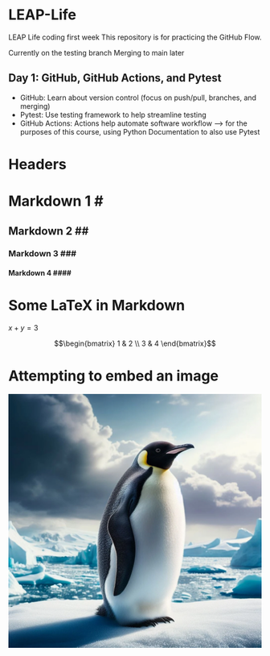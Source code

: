 # LEAP-Life
LEAP Life coding first week 
This repository is for practicing the GitHub Flow.

Currently on the testing branch
Merging to main later

## Day 1: GitHub, GitHub Actions, and Pytest
- GitHub: Learn about version control (focus on push/pull, branches, and merging)
- Pytest: Use testing framework to help streamline testing
- GitHub Actions: Actions help automate software workflow --> for the purposes of this course, using Python Documentation to also use Pytest 

# Headers
# Markdown 1 \#
## Markdown 2 \#\#
### Markdown 3 \#\#\#
#### Markdown 4 \#\#\#\#

# Some LaTeX in Markdown 

$x + y = 3$

$$\begin{bmatrix} 
1 & 2 \\ 
3 & 4
\end{bmatrix}$$

# Attempting to embed an image
![Alt text](penguin.png?raw=true "Penguin")